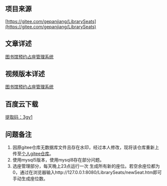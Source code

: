 ## 项目来源
[https://gitee.com/gepanjiang/LibrarySeats](https://gitee.com/gepanjiang/LibrarySeats)
## 文章详述
[图书馆预约占座管理系统](../detail/JSP+SSM+Mysql实现的图书馆预约占座管理系统.md)
## 视频版本详述
[图书馆预约占座管理系统](https://zhuanlan.zhihu.com/p/142867926)
## 百度云下载
[提取码：3gy1](https://pan.baidu.com/s/1hakrElxNgozJL5g4oYAVog)
## 问题备注
1. 因原gitee仓库无数据库文件且存在水印，经过本人修改，现将该仓库重新上传至[个人gitee仓库](https://gitee.com/coderzcr/LibrarySeats)。 
2. 使用mysql5版本，使用mysql8存在部分问题。
3. 选座管理部分，每天晚上23点运行一次  生成所有新的座位。若空余座位都为0，通过在浏览器输入http://127.0.0.1:8080/LibrarySeats/newSeat.htm即可手动生成座位数。
